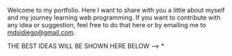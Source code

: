 Welcome to my portfolio.
Here I want to share with you a little about myself and my journey learning web programming.
If you want to contribute with any idea or suggestion, feel free to do that here or by emailing me to mdsidiego@gmail.com.

THE BEST IDEAS WILL BE SHOWN HERE BELOW -->
*
